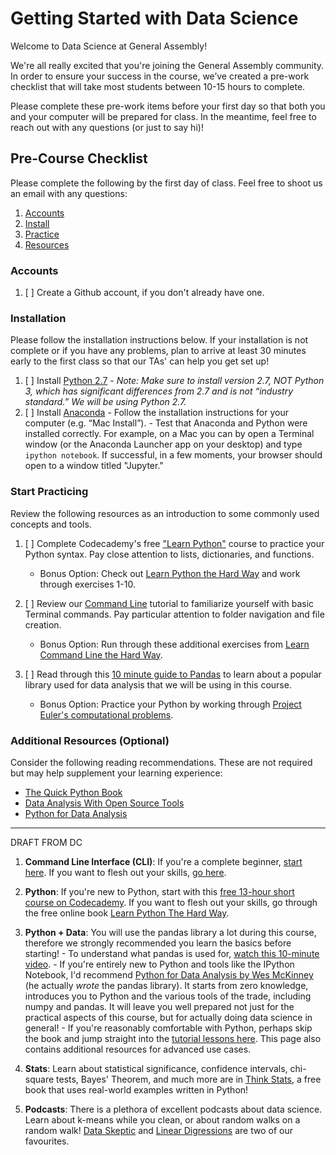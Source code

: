 # Getting Started with Data Science

Welcome to Data Science at General Assembly!

We're all really excited that you're joining the General Assembly community. In order to ensure your success in the course, we’ve created a pre-work checklist that will take most students between 10-15 hours to complete. 

Please complete these pre-work items before your first day so that both you and your computer will be prepared for class. In the meantime, feel free to reach out with any questions (or just to say hi)!

## Pre-Course Checklist
Please complete the following by the first day of class. Feel free to shoot us an email with any questions:

1. [Accounts](#account)
2. [Install](#install)
3. [Practice](#practice)
4. [Resources](#resources)

<a name="account"></a>
### Accounts
1. [ ] Create a Github account, if you don't already have one.

<a name="install"></a>
### Installation
Please follow the installation instructions below. If your installation is not complete or if you have any problems, plan to arrive at least 30 minutes early to the first class so that our TAs' can help you get set up!

1. [ ] Install [Python 2.7](https://www.python.org/downloads/)
        - *Note: Make sure to install version 2.7, NOT Python 3, which has significant differences from 2.7 and is not “industry standard.” We will be using Python 2.7.*
2. [ ] Install [Anaconda](https://www.continuum.io/downloads)
        - Follow the installation instructions for your computer (e.g. “Mac Install”). 
        - Test that Anaconda and Python were installed correctly. For example, on a Mac you can by open a Terminal window (or the Anaconda Launcher app on your desktop) and type `ipython notebook`. If successful, in a few moments, your browser should open to a window titled "Jupyter."

<a name="practice"></a>
### Start Practicing
Review the following resources as an introduction to some commonly used concepts and tools.

1. [ ] Complete Codecademy's free ["Learn Python"](https://www.codecademy.com/learn/python) course to practice your Python syntax. Pay close attention to lists, dictionaries, and functions.
    - Bonus Option: Check out [Learn Python the Hard  Way](http://learnpythonthehardway.org/book/) and work through exercises 1-10.

2. [ ] Review our [Command Line](http://generalassembly.github.io/prework/cl/#/) tutorial to familiarize yourself with basic Terminal commands. Pay particular attention to folder navigation and file creation.
    - Bonus Option: Run through these additional exercises from [Learn Command Line the Hard Way](http://cli.learncodethehardway.org/book/).

3. [ ] Read through this [10 minute guide to Pandas](http://pandas.pydata.org/pandas-docs/stable/10min.html) to learn about a popular library used for data analysis that we will be using in this course.
    - Bonus Option: Practice your Python by working through [Project Euler's computational problems](https://projecteuler.net).

<a name="resources"></a>
### Additional Resources (Optional)
Consider the following reading recommendations. These are not required but may help supplement your learning experience:

  * [The Quick Python Book](http://www.amazon.com/Quick-Python-Book-Second-Edition/dp/193518220X)
  * [Data Analysis With Open Source Tools](http://www.amazon.com/Data-Analysis-Open-Source-Tools/dp/0596802358)
  * [Python for Data Analysis](http://www.amazon.com/Python-Data-Analysis-Wrangling-IPython/dp/1449319793)


---
DRAFT FROM DC

1. **Command Line Interface (CLI)**: If you're a complete beginner, [start here](http://go.toutapp.com/caba00b72428549af2). If you want to flesh out your skills, [go here](http://go.toutapp.com/dbdc25261d4f4496f0).

2. **Python**: If you're new to Python, start with this [free 13-hour short course on Codecademy](https://www.codecademy.com/learn/python). If you want to flesh out your skills, go through the free online book [Learn Python The Hard Way](http://learnpythonthehardway.org/book/).

3. **Python + Data**: You will use the pandas library a lot during this course, therefore we strongly recommended you learn the basics before starting!
        - To understand what pandas is used for, [watch this 10-minute video](https://vimeo.com/59324550).
        - If you're entirely new to Python and tools like the IPython Notebook, I'd recommend [Python for Data Analysis by Wes McKinney](http://go.toutapp.com/de3ee8f0262f3f5765) (he actually *wrote* the pandas library). It starts from zero knowledge, introduces you to Python and the various tools of the trade, including numpy and pandas. It will leave you well prepared not just for the practical aspects of this course, but for actually doing data science in general!
        - If you're reasonably comfortable with Python, perhaps skip the book and jump straight into the [tutorial lessons here](http://go.toutapp.com/b8135737c710760fa0). This page also contains additional resources for advanced use cases.

4. **Stats**: Learn about statistical significance, confidence intervals, chi-square tests, Bayes' Theorem, and much more are in [Think Stats](http://go.toutapp.com/9e4c03d393653b9b07), a free book that uses real-world examples written in Python!

5. **Podcasts**: There is a plethora of excellent podcasts about data science. Learn about k-means while you clean, or about random walks on a random walk! [Data Skeptic](http://go.toutapp.com/823e867723e58f68c2) and [Linear Digressions](https://www.udacity.com/podcasts/linear-digressions) are two of our favourites.
